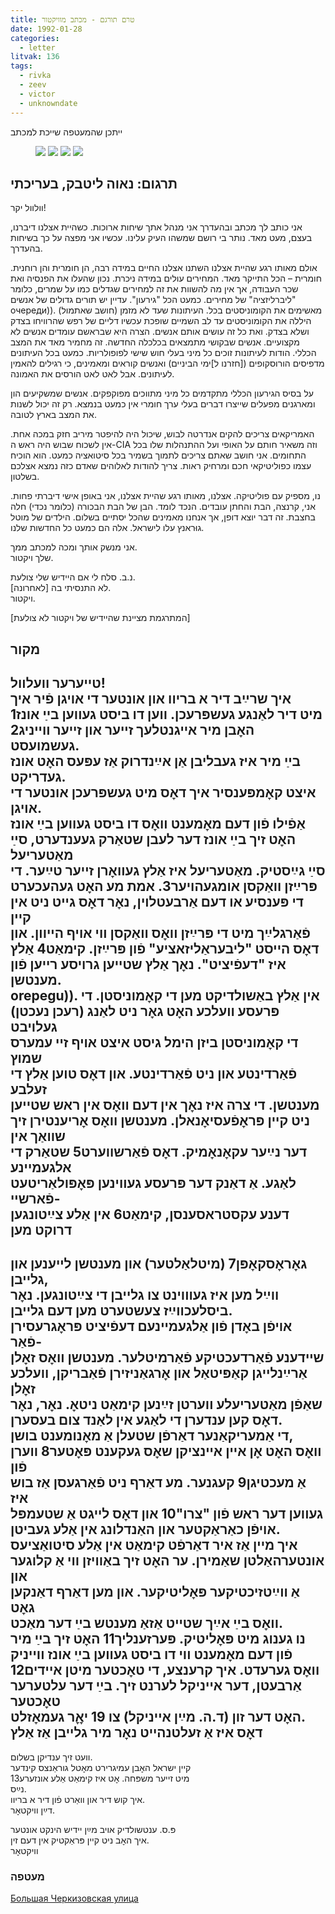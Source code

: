 ```yaml
---
title: טרם תורגם - מכתב מוויקטור
date: 1992-01-28
categories:
  - letter
litvak: 136
tags:
  - rivka
  - zeev
  - victor
  - unknowndate
---
```


ייתכן שהמעטפה שייכת למכתב

<figure class="half">
    <a  href="/pupko-papers/assets/images/1992-01-02-victor-1.jpg">
    <img src="/pupko-papers/assets/images/1992-01-02-victor-1.jpg"></a>
    <a  href="/pupko-papers/assets/images/1992-01-02-victor-2.jpg">
    <img src="/pupko-papers/assets/images/1992-01-02-victor-2.jpg"></a>
    <a  href="/pupko-papers/assets/images/1992-01-02-victor-3.jpg">
    <img src="/pupko-papers/assets/images/1992-01-02-victor-3.jpg"></a>
    <a  href="/pupko-papers/assets/images/1992-01-28-victor-4.jpg">
    <img src="/pupko-papers/assets/images/1992-01-28-victor-4.jpg"></a>
</figure>

## תרגום: נאוה ליטבק, בעריכתי
וולוול יקר!

אני כותב לך מכתב ובהעדרך אני מנהל אתך שיחות ארוכות. כשהיית אצלנו דיברנו, בעצם, מעט
מאד. נותר בי רושם שמשהו העיק עלינו. עכשיו אני מפצה על כך בשיחות בהעדרך.

אולם מאותו רגע שהיית אצלנו השתנו אצלנו החיים במידה רבה, הן חומרית והן רוחנית.
חומרית – הכל התייקר מאד. המחירים עולים במידה ניכרת. נכון שהעלו את הפנסיה ואת שכר
העבודה, אך אין מה להשוות את זה למחירים שגדלים כמו על שמרים, כלומר "ליברליזציה" של
מחירים. כמעט הכל "גירעון". עדיין יש תורים גדולים של אנשים очереди)).
מאשימים את הקומוניסטים בכל. העיתונות שעד לא מזמן (חושב שאתמול) היללה את הקומוניסטים
עד לב השמיים שופכת עכשיו דליים של רפש שהרוויחו בצדק ושלא בצדק.
ואת כל זה עושים אותם אנשים. הצרה היא שבראשם עומדים אנשים לא מקצועיים.
אנשים שבקושי מתמצאים בכלכלה החדשה. זה מחמיר מאד את המצב הכללי.
הודות לעיתונות זוכים כל מיני בעלי חוש שישי לפופולריות. כמעט בכל העיתונים
מדפיסים הורוסקופים ([חזרנו ל]ימי הביניים) ואנשים קוראים ומאמינים, כי רגילים להאמין
לעיתונים. אבל לאט לאט הורסים את האמונה.

על בסיס הגירעון הכללי מתקדמים כל מיני מתווכים מפוקפקים. אנשים שמשקיעים הון ומארגנים
מפעלים שייצרו דברים בעלי ערך חומרי אין כמעט בנמצא. רק זה יכול לשנות את המצב בארץ לטובה.

האמריקאים צריכים להקים אנדרטה לבוש, שיכול היה להיפטר מיריב חזק במכה אחת.
אין לשכוח שבוש היה ראש ה-CIA  וזה משאיר חותם על האופי ועל ההתנהלות שלו בכל התחומים.
אני חושב שאתם צריכים לתמוך בשמיר בכל סיטואציה כמעט. הוא הוכיח עצמו כפוליטיקאי
חכם ומרחיק ראות. צריך להודות לאלוהים שאדם כזה נמצא אצלכם בשלטון.

נו, מספיק עם פוליטיקה. אצלנו, מאותו רגע שהיית אצלנו, אני באופן אישי דיברתי פחות.
אני, קרנצה, הבת והחתן עובדים. הנכד לומד. הבן של הבת הבכורה (כלומר נכדי) חלה בחצבת.
זה דבר יוצא דופן, אך אנחנו מאמינים שהכל יסתיים בשלום.
הילדים של מוטל גוּראנץ עלו לישראל. אלה הם כמעט כל החדשות שלנו.

אני מנשק אותך ומכה למכתב ממך.  
שלך ויקטור.

נ.ב. סלח לי אם היידיש שלי צולעת.  
לא התנסיתי בה [לאחרונה].  
ויקטור.

[המתרגמת מציינת שהיידיש של ויקטור לא צולעת]

## מקור
טײערער וועלוול!  
איך שרײַב דיר א בריוו און אונטער די אויגן פֿיר איך  
מיט דיר לאַנגע געשפּרעכן. ווען דו ביסט געווען בײַ אונז1  
האׇבן מיר אייגנטלעך זייער און זייער ווייניג2 געשמועסט.  
בײַ מיר איז געבליבן אַן אײַנדרוק אַז עפּעס האׇט אונז געדריקט.  
איצט קאׇמפּענסיר איך דאׇס מיט געשפּרעכן אונטער די אויגן.  
אַפֿילו פֿון דעם מאׇמענט וואׇס דו ביסט געווען בײַ אונז  
האׇט זיך בײַ אונז דער לעבן שטאַרק געענדערט, סײַ מאַטעריעל  
סײַ גײַסטיק. מאַטעריעל איז אַלץ געוואׇרן זייער טײַער. די  
פּרײַזן וואַקסן אומגעהויער3. אמת מע האׇט געהעכערט  
די פּענסיע או דעם אַרבעטלוין, נאׇר דאׇס גייט ניט אין קיין  
פֿאַרגלײַך מיט די פּרײַזן וואׇס וואַקסן ווי אויף הייוון. און  
דאׇס הייסט "ליבעראַליזאציע" פֿון פּרײַזן. קימאַט4 אַלץ  
איז "דעפֿיציט". נאׇך אַלץ שטייען גרויסע רייען פֿון מענטשן.  
orepegu)). אין אַלץ באַשולדיקט מען די קאׇמוניסטן. די  
פּרעסע וועלכע האׇט גאׇר ניט לאַנג (רעכן נעכטן) געלויבט  
די קאׇמוניסטן ביזן הימל גיסט איצט אויף זיי עמערס שמוץ  
פֿאַרדינטע און ניט פֿאַרדינטע. און דאׇס טוען אַלץ די זעלבע  
מענטשן. די צרה איז נאׇך אין דעם וואׇס אין ראש שטייען  
ניט קיין פּראׇפֿעסיאׇנאלן. מענטשן וואׇס אׇריענטירן זיך שוואַך אין  
דער נײַער עקאׇנאׇמיק. דאׇס פֿאַרשווערט5 שטאַרק די אלגעמיינע  
לאַגע. אַ דאַנק דער פּרעסע געווינען פּאׇפּולאַריטעט פֿארשיי-  
דענע עקסטראסענסן, קימאַט6 אין אַלע צײַטונגען דרוקט מען  
---  
גאׇראׇסקאׇפּן7 (מיטלאַלטער) און מענטשן לייענען און גלייבן,  
ווײַל מען איז געוווינט צו גלייבן די צײַטונגען. נאׇר  
ביסלעכווײַז צעשטערט מען דעם גלייבן.  
אויפֿן באׇדן פֿון אַלגעמיינעם דעפֿיציט פּראׇגרעסירן פֿאַר-  
שיידענע פֿאַרדעכטיקע פֿאַרמיטלער. מענטשן וואׇס זאׇלן  
אַרײַנלײגן קאַפּיטאַל און אׇרגאַניזירן פֿאַבריקן, וועלכע זאׇלן  
שאַפֿן מאַטעריעלע ווערטן זײַנען קימאַט ניטאׇ. נאׇר, נאׇר  
דאׇס קען ענדערן די לאַגע אין לאַנד צום בעסערן.  
די אַמעריקאַנער דאַרפֿן שטעלן אַ מאׇנומענט בושן,  
וואׇס האׇט אׇן איין איינציקן שאׇס געקענט פּאׇטער8 ווערן פֿון  
אַ מעכטיגן9 קעגנער. מע דאַרף ניט פֿאַרגעסן אַז בוש איז  
געווען דער ראש פֿון "צרו"10 און דאׇס לייגט אַ שטעמפּל  
אויפֿן כאַראַקטער און האַנדלונג אין אַלע געביטן.  
איך מיין אַז איר דאַרפֿט קימאַט אין אַלע סיטואַציעס  
אונטערהאַלטן שאַמירן. ער האׇט זיך באַוויזן ווי אַ קלוגער און  
אַ ווײַטזיכטיקער פּאׇליטיקער. און מען דאַרף דאַנקען גאׇט  
וואׇס בײַ אײַך שטייט אַזאַ מענטש בײַ דער מאַכט.  
נו גענוג מיט פּאׇליטיק. פּערזענליך11 האׇט זיך בײַ מיר  
פֿון דעם מאׇמענט ווי דו ביסט געווען בײַ אונז ווייניק  
וואׇס גערעדט. איך קרענצע, די טאׇכטער מיטן איידים12  
אַרבעטן, דער אייניקל לערנט זיך. בײַ דער עלטערער טאׇכטער  
האׇט דער זון (ד.ה. מײַן אייניקל) צו 19 יאׇׇר געמאׇזלט.  
דאׇס איז אַ זעלטנהייט נאׇר מיר גלייבן אַז אַלץ  
---  
וועט זיך ענדיקן בשלום.  
קיין ישראל האׇבן עמיגרירט מאׇטל גוראַנצס קינדער  
מיט זייער משפּחה. אׇט איז קימאַט אַלע אונזערע13  
נײַס.  
איך קוש דיר און וואַרט פֿון דיר א בריוו.  
דײַן וויקטאׇר.  
  
פּ.ס. ענטשולדיק אויב מײַן יידיש הינקט אונטער  
איך האׇב ניט קיין פּראַקטיק אין דעם זין.  
וויקטאׇר  

### מעטפה
[Большая Черкизовская улица](https://ru.wikipedia.org/wiki/%D0%91%D0%BE%D0%BB%D1%8C%D1%88%D0%B0%D1%8F_%D0%A7%D0%B5%D1%80%D0%BA%D0%B8%D0%B7%D0%BE%D0%B2%D1%81%D0%BA%D0%B0%D1%8F_%D1%83%D0%BB%D0%B8%D1%86%D0%B0)
